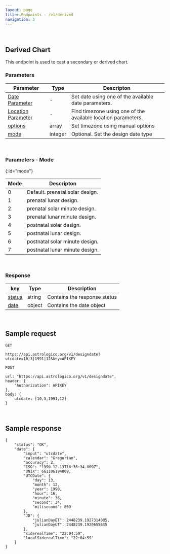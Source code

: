 ```yaml
---
layout: page
title: Endpoints - /v1/derived
navigation: 3
---
```


<style>
	.inner a {
		color: royalblue;
		font-weight: bold;
	}
	.inner code {
		font-size: 100%;
	}
	.navigation li {
		padding: 5px;
	}
	@media (min-width: 745px) {
		.sidebar {
			width: 30%;
		}
	}
</style>

<script>
	window.onload = function(){
		if (location.hash) {
			let target = location.hash;
			document.querySelector(".content").scroll({top:document.querySelector(target).offsetTop,behavior:"smooth"})
		}
	}
</script>

<br>

## Derived Chart

This endpoint is used to cast a secondary or derived chart.

### Parameters

| Parameter | Type | Descripton |
|---|---|---|
| [Date Parameter](/astrologico/param_date.html) | - | Set date using one of the available date parameters. |
| [Location Parameter](/astrologico/param_location.html) | - | Find timezone using one of the available location parameters. |
| [options](/astrologico/param_options.html) | array | Set timezone using manual options |
| [mode](#mode) | integer | Optional. Set the design date type |

<br>

### Parameters - Mode
{:id="mode"}

| Mode | Descripton |
|---|---|
| 0 | Default. prenatal solar design. |
| 1 | prenatal lunar design. |
| 2 | prenatal solar minute design. |
| 3 | prenatal lunar minute design. |
| 4 | postnatal solar design. |
| 5 | postnatal lunar design. |
| 6 | postnatal solar minute design. |
| 7 | postnatal lunar minute design. |

<br>

### Response

| key | Type | Description |
|---|---|---|
| [status](/astrologico/res_status.html) | string | Contains the response status |
| [date](/astrologico/res_metadata.html#date) | object | Contains the date object |

<br>

## Sample request

```
GET

https://api.astrologico.org/v1/designdate?utcdate=10|3|1991|12&key=APIKEY
```

```
POST

url: "https://api.astrologico.org/v1/designdate",
header: {
	"Authorization": APIKEY
},
body: {
	utcdate: [10,3,1991,12]
}
```

<br>

## Sample response

```
{
	"status": "OK",
	"date": {
		"input": "utcdate",
		"calendar": "Gregorian",
		"accuracy": 2,
		"ISO": "1990-12-13T16:36:34.809Z",
		"UNIX": 661106194809,
		"UTCDate": {
			"day": 13,
			"month": 12,
			"year": 1990,
			"hour": 16,
			"minute": 36,
			"second": 34,
			"milisecond": 809
		},
		"JD": {
			"julianDayET": 2448239.1927314005,
			"julianDayUT": 2448239.1920655635
		},
		"siderealTime": "22:04:59",
		"localSiderealTime": "22:04:59"
	}
}
```

<br><br><br>
